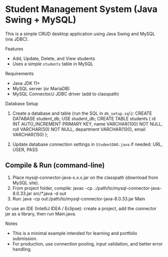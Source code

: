 Student Management System (Java Swing + MySQL)
============================================
This is a simple CRUD desktop application using Java Swing and MySQL (via JDBC).

Features
- Add, Update, Delete, and View students
- Uses a simple `students` table in MySQL

Requirements
- Java JDK 11+
- MySQL server (or MariaDB)
- MySQL Connector/J JDBC driver (add to classpath)

Database Setup
1. Create a database and table (run the SQL in `db_setup.sql`):
   CREATE DATABASE student_db;
   USE student_db;
   CREATE TABLE students (
     id INT AUTO_INCREMENT PRIMARY KEY,
     name VARCHAR(100) NOT NULL,
     roll VARCHAR(50) NOT NULL,
     department VARCHAR(100),
     email VARCHAR(150)
   );

2. Update database connection settings in `StudentDAO.java` if needed:
   URL, USER, PASS

Compile & Run (command-line)
----------------------------
1. Place mysql-connector-java-x.x.x.jar on the classpath (download from MySQL site).
2. From project folder, compile:
   javac -cp .:/path/to/mysql-connector-java-8.0.33.jar src/*.java -d out
3. Run:
   java -cp out:/path/to/mysql-connector-java-8.0.33.jar Main

Or use an IDE (IntelliJ IDEA / Eclipse): create a project, add the connector jar as a library, then run Main.java.

Notes
- This is a minimal example intended for learning and portfolio submission.
- For production, use connection pooling, input validation, and better error handling.
